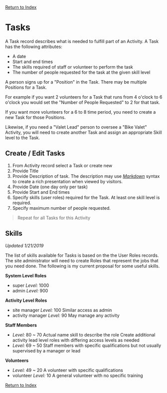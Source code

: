 [Return to Index](/docs/use_case.md)

# Tasks

A Task record describes what is needed to fulfill part of an Activity. A Task has the following attributes:

* A date
* Start and end times
* The skills required of staff or volunteer to perform the task
* The number of people requested for the task at the given skill level

A person signs up for a "Position" in the Task. There may be multiple Positions for a Task. 

For example if you want 2 volunteers for a Task that runs from 4 o'clock to 6 o'clock you would set 
the "Number of People Requested" to 2 for that task. 

If you want more volunteers for a 6 to 8 time period, you need to create a new Task for those Positions.

Likewise, if you need a "Valet Lead" person to oversee a "Bike Valet" Activity, you will need to create
another Task and assign an appropriate Skill level to the Task.

## Create / Edit Tasks
 1. From Activity record select a Task or create new
 2. Provide Title
 3. Provide Description of task.
    The description may use [*Markdown*](https://www.markdownguide.org/basic-syntax) syntax to create a rich
    presentation when viewed by visitors.
 4. Provide Date (one day only per task)
 5. Provide Start and End times
 6. Specify skills (user roles) required for the Task. At least one skill level is required.
 7. Specify maximum number of people requested.

> Repeat for all Tasks for this Activity

## Skills

*Updated 1/21/2019*

The list of skills available for Tasks is based on the the User Roles records. The site administrator will
need to create Roles that represent the jobs that you need done. The following is my current proposal for
some useful skills.

**System Level Roles**
* super _Level:_ 1000
* admin _Level:_ 900

**Activity Level Roles**
* site manager _Level:_ 100
    Similar access as admin
* activity manager _Level:_ 90
    May manage any activity

**Staff Members**
* <activity lead> _Level:_ 80 ~ 70
    Actual name skill to describe the role
    Create additional activity lead level roles with differing access levels as needed
* <activity staff> _Level:_ 69 ~ 50
    Staff members with specific qualifications but not usually supervised by a manager or lead

**Volunteers**
* <activity volunteer> _Level:_ 49 ~ 20
    A volunteer with specific qualifications
* volunteer _Level:_ 10
    A general volunteer with no specific training




[Return to Index](/docs/use_case.md)
